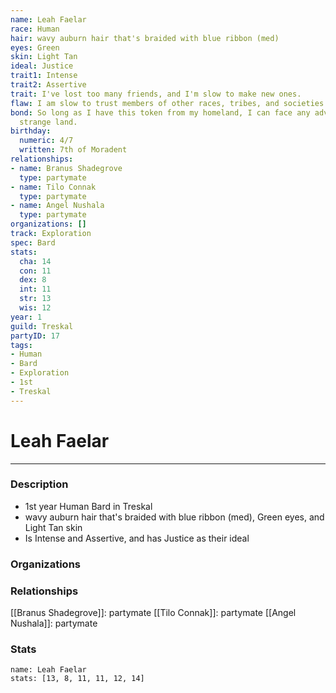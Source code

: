 ```yaml
---
name: Leah Faelar
race: Human
hair: wavy auburn hair that's braided with blue ribbon (med)
eyes: Green
skin: Light Tan
ideal: Justice
trait1: Intense
trait2: Assertive
trait: I've lost too many friends, and I'm slow to make new ones.
flaw: I am slow to trust members of other races, tribes, and societies.
bond: So long as I have this token from my homeland, I can face any adversity in this
  strange land.
birthday:
  numeric: 4/7
  written: 7th of Moradent
relationships:
- name: Branus Shadegrove
  type: partymate
- name: Tilo Connak
  type: partymate
- name: Angel Nushala
  type: partymate
organizations: []
track: Exploration
spec: Bard
stats:
  cha: 14
  con: 11
  dex: 8
  int: 11
  str: 13
  wis: 12
year: 1
guild: Treskal
partyID: 17
tags:
- Human
- Bard
- Exploration
- 1st
- Treskal
---
```

# Leah Faelar
---
### Description
- 1st year Human Bard in Treskal
- wavy auburn hair that's braided with blue ribbon (med), Green eyes, and Light Tan skin
- Is Intense and Assertive, and has Justice as their ideal

### Organizations
### Relationships
[[Branus Shadegrove]]: partymate
[[Tilo Connak]]: partymate
[[Angel Nushala]]: partymate
### Stats
```statblock
name: Leah Faelar
stats: [13, 8, 11, 11, 12, 14]
```